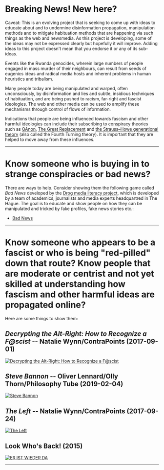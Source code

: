 # Breaking News! New here?

Caveat: This is an evolving project that is seeking to come up with ideas to educate about and to undermine disinformation propagation, manipulation methods and to mitigate habituation methods that are happening via such things as the web and newsmedia. As this project is developing, some of the ideas may not be expressed clearly but hopefully it will improve. Adding ideas to this project doesn't mean that you endorse it or any of its sub-ideas.

Events like the Rwanda genocides, wherein large numbers of people engaged in mass murder of their neighbours, can result from seeds of eugenics ideas and radical media hosts and inherent problems in human heuristics and tribalism.

Many people today are being manipulated and warped, often unconsciously, by disinformation and lies and subtle, insidious techniques of habituation, and are being pushed to racism, far-right and fascist ideologies. The web and other media can be used to amplify these mechanisms through control of flows of information.

Indications that people are being influenced towards fascism and other harmful ideologies can include their subscribing to conspiracy theories such as [QAnon](https://en.wikipedia.org/wiki/QAnon), [The Great Replacement](https://en.wikipedia.org/wiki/The_Great_Replacement_conspiracy_theory) and [the Strauss–Howe generational theory](https://en.wikipedia.org/wiki/Strauss%E2%80%93Howe_generational_theory) (also called the Fourth Turning theory). It is important that they are helped to move away from these influences.

---

# Know someone who is buying in to strange conspiracies or bad news?

There are ways to help. Consider showing them the following game called *Bad News* developed by the [Drog media literacy project](https://www.disinfo.eu/2019/01/04/fight-disinformation-through-gaming-and-education-the-drog-media-literacy-initiative), which is developed by a team of academics, journalists and media experts headquartred in The Hague. The goal is to educate and show people on how they can be manipulated and tricked by fake profiles, fake news stories etc.:

- [Bad News](https://getbadnews.com)

---

# Know someone who appears to be a fascist or who is being "red-pilled" down that route? Know people that are moderate or centrist and not yet skilled at understanding how fascism and other harmful ideas are propagated online?

Here are some things to show them:

## *Decrypting the Alt-Right: How to Recognize a F@scist* -- Natalie Wynn/ContraPoints (2017-09-01)

[![Decrypting the Alt-Right: How to Recognize a F@scist](https://img.youtube.com/vi/Sx4BVGPkdzk/maxresdefault.jpg)](https://www.youtube.com/watch?v=Sx4BVGPkdzk)

## *Steve Bannon* -- Oliver Lennard/Olly Thorn/Philosophy Tube (2019-02-04)

[![Steve Bannon](https://img.youtube.com/vi/wO6uD3c2qMo/0.jpg)](https://www.youtube.com/watch?v=wO6uD3c2qMo)

## *The Left* -- Natalie Wynn/ContraPoints (2017-09-24)

[![The Left](https://img.youtube.com/vi/QuN6GfUix7c/maxresdefault.jpg)](https://www.youtube.com/watch?v=QuN6GfUix7c)

## Look Who's Back! (2015)

[![ER IST WIEDER DA](https://img.youtube.com/vi/rUZi67BmY_M/maxresdefault.jpg)](https://www.youtube.com/watch?v=rUZi67BmY_M)

---
